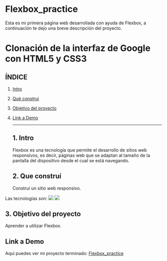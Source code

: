 # Flexbox_practice
Esta es mi primera página web desarrollada con ayuda de Flexbox, a continuación te dejo una breve descripción del proyecto.
# Clonación de la interfaz de Google con HTML5 y CSS3
## **ÍNDICE**
1. [Intro](#)
2. [Qué construí](#)
3. [Objetivo del proyecto](#)
4. [Link a Demo](#)

   ****
   ## 1. Intro
   Flexbox es una tecnología que permite el desarrollo de sitios web responsivos, es decir, páginas web que se adaptan al tamaño de la pantalla del dispositivo desde el cual se está navegando.
   ## 2. Que construí
   Construí un sitio web responsivo.
     
Las tecnologías son:
<img src="https://img.shields.io/badge/CSS3-1572B6?style=for-the-badge&logo=css3&logoColor=white" />
     <img src="https://img.shields.io/badge/HTML5-E34F26?style=for-the-badge&logo=html5&logoColor=white" />

  ## 3. Objetivo del proyecto
  Aprender a utilizar Flexbox.

  ## Link a Demo
  Aquí puedes ver mi proyecto terminado: [Flexbox_practice](#)
  
